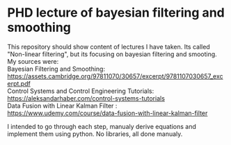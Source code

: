 # PHD lecture of bayesian filtering and smoothing
This repository should show content of lectures I have taken. Its called "Non-linear filtering", but its focusing on bayesian filtering and smooting.
My sources were: 
<br />
Bayesian Filtering and Smoothing: https://assets.cambridge.org/97811070/30657/excerpt/9781107030657_excerpt.pdf
<br />
Control Systems and Control Engineering Tutorials: https://aleksandarhaber.com/control-systems-tutorials
<br />
Data Fusion with Linear Kalman Filter : https://www.udemy.com/course/data-fusion-with-linear-kalman-filter
<br />

I intended to go through each step, manualy derive equations and implement them using python. No libraries, all done manualy. 
